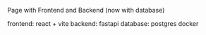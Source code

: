Page with Frontend and Backend (now with database)

frontend: react + vite
backend: fastapi
database: postgres
docker